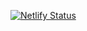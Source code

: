 

[![Netlify Status](https://api.netlify.com/api/v1/badges/1cde6f7c-1631-4c1f-946c-b5547ecd3855/deploy-status)](https://app.netlify.com/sites/datistics/deploys)